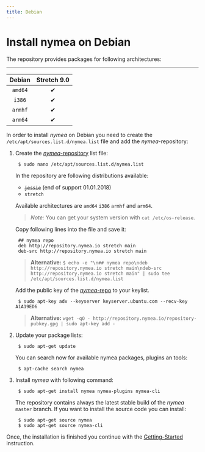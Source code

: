 ```yaml
---
title: Debian
---
```



# Install nymea on Debian

The repository provides packages for following architectures:


-----------------------------
| Debian     | Stretch 9.0  |
|:----------:|:------------:|
| `amd64`    |       ✔      |
| `i386`     |       ✔      |
| `armhf`    |       ✔      |
| `arm64`    |       ✔      |


In order to install *nymea* on Debian you need to create the `/etc/apt/sources.list.d/nymea.list` file and add the *nymea*-repository:

1. Create the [*nymea*-repository](http://repository.nymea.io/) list file:
        
        $ sudo nano /etc/apt/sources.list.d/nymea.list
        
    In the repository are following distributions available:
    * ~~`jessie`~~ (end of support 01.01.2018)
    * `stretch`

    Available architectures are `amd64` `i386` `armhf` and `arm64`.
    
    > *Note:* You can get your system version with `cat /etc/os-release`.

    Copy following lines into the file and save it:

        ## nymea repo
        deb http://repository.nymea.io stretch main
        deb-src http://repository.nymea.io stretch main


    > **Alternative:** `$ echo -e "\n## nymea repo\ndeb http://repository.nymea.io stretch main\ndeb-src http://repository.nymea.io stretch main" | sudo tee /etc/apt/sources.list.d/nymea.list`

    Add the public key of the [*nymea*-repo](http://repository.nymea.io) to your keylist.
    
        $ sudo apt-key adv --keyserver keyserver.ubuntu.com --recv-key A1A19ED6
    
    > **Alternative:** `wget -qO - http://repository.nymea.io/repository-pubkey.gpg | sudo apt-key add -`
    

2. Update your package lists:
    
        $ sudo apt-get update

    You can search now for available nymea packages, plugins an tools:
    
        $ apt-cache search nymea
    

3. Install *nymea* with following command:
    
        $ sudo apt-get install nymea nymea-plugins nymea-cli
        
    The repository contains always the latest stable build of the *nymea* `master` branch.
    If you want to install the source code you can install:
        
        $ sudo apt-get source nymea
        $ sudo apt-get source nymea-cli
        
Once, the installation is finished you continue with the [Getting-Started](/wiki/nymea/master/getting-started) instruction.

